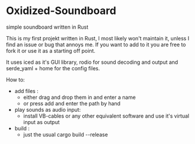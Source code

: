 # Oxidized-Soundboard
simple soundboard written in Rust

This is my first projekt written in Rust, I most likely won't maintain it, unless I find an issue or bug that annoys me.
If you want to add to it you are free to fork it or use it as a starting off point.

It uses iced as it's GUI library, rodio for sound decoding and output and serde_yaml + home for the config files.

How to:
  - add files : 
    - either drag and drop them in and enter a name
    - or press add and enter the path by hand
  - play sounds as audio input:
    - install VB-cables or any other equivalent software and use it's virtual input as output
  - build :
    - just the usual cargo build --release 

